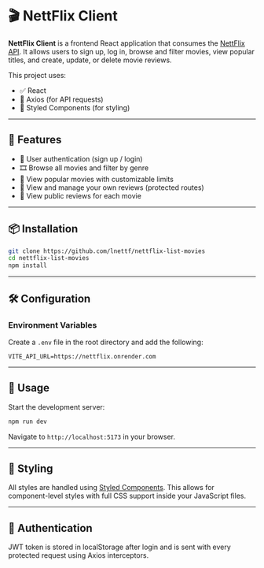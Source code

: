 # 🎬 NettFlix Client

**NettFlix Client** is a frontend React application that consumes the [NettFlix API](https://nettflix.onrender.com). It allows users to sign up, log in, browse and filter movies, view popular titles, and create, update, or delete movie reviews.

This project uses:

- ✅ React
- 🔗 Axios (for API requests)
- 🎨 Styled Components (for styling)

---

## 🚀 Features

- 🔐 User authentication (sign up / login)
- 🎞️ Browse all movies and filter by genre
- 🌟 View popular movies with customizable limits
- 📝 View and manage your own reviews (protected routes)
- 📃 View public reviews for each movie

---

## 📦 Installation

```bash
git clone https://github.com/lnettf/nettflix-list-movies
cd nettflix-list-movies
npm install
```

---

## 🛠️ Configuration

### Environment Variables

Create a `.env` file in the root directory and add the following:

```env
VITE_API_URL=https://nettflix.onrender.com
```

---

## 🧪 Usage

Start the development server:

```bash
npm run dev
```

Navigate to `http://localhost:5173` in your browser.

---

## 💅 Styling

All styles are handled using [Styled Components](https://styled-components.com/). This allows for component-level styles with full CSS support inside your JavaScript files.

---

## 🔐 Authentication

JWT token is stored in localStorage after login and is sent with every protected request using Axios interceptors.
